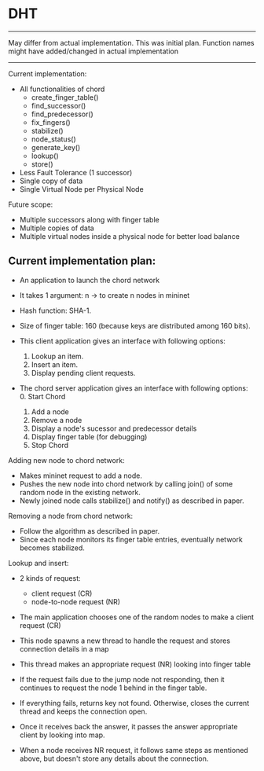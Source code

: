 # DHT
******
May differ from actual implementation. This was initial plan. Function names might have added/changed in actual implementation
******

Current implementation:
- All functionalities of chord
	- create_finger_table()
    - find_successor()
	- find_predecessor()
    - fix_fingers()
    - stabilize()
	- node_status()
	- generate_key()
	- lookup()
	- store()
- Less Fault Tolerance (1 successor)
- Single copy of data
- Single Virtual Node per Physical Node


Future scope:
- Multiple successors along with finger table
- Multiple copies of data
- Multiple virtual nodes inside a physical node for better load balance


Current implementation plan:
----------------------------
- An application to launch the chord network
- It takes 1 argument: n -> to create n nodes in mininet

- Hash function: SHA-1.
- Size of finger table: 160 (because keys are distributed among 160 bits).


- This client application gives an interface with following options:
    1. Lookup an item.
    2. Insert an item.
    3. Display pending client requests.

- The chord server application gives an interface with following options:
	0. Start Chord
    1. Add a node
    2. Remove a node
    3. Display a node's sucessor and predecessor details
    4. Display finger table (for debugging)
    5. Stop Chord


Adding new node to chord network:
- Makes mininet request to add a node.
- Pushes the new node into chord network by calling join() of some random node in the existing network.
- Newly joined node calls stabilize() and notify() as described in paper.


Removing a node from chord network:
- Follow the algorithm as described in paper.
- Since each node monitors its finger table entries, eventually network becomes stabilized.


Lookup and insert:
- 2 kinds of request:
    - client request (CR)
    - node-to-node request (NR)
	
- The main application chooses one of the random nodes to make a client request (CR)
- This node spawns a new thread to handle the request and stores connection details in a map
- This thread makes an appropriate request (NR) looking into finger table
- If the request fails due to the jump node not responding, then it continues to request the node 1 behind in the finger table.
- If everything fails, returns key not found. Otherwise, closes the current thread and keeps the connection open.
- Once it receives back the answer, it passes the answer appropriate client by looking into map.
- When a node receives NR request, it follows same steps as mentioned above, but doesn't store any details about the connection.


